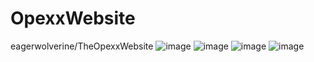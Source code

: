 # OpexxWebsite
eagerwolverine/TheOpexxWebsite
![image](https://user-images.githubusercontent.com/83109951/180776457-f85c5c22-def2-4201-b959-acbd3b3a2d71.png)
![image](https://user-images.githubusercontent.com/83109951/180776976-8f991a21-6c80-4af4-85ff-1d7b0ae1ddd1.png)
![image](https://user-images.githubusercontent.com/83109951/180777076-e1d2c2f9-d3bb-485e-8d29-a2b479704309.png)
![image](https://user-images.githubusercontent.com/83109951/180777159-bbd835ed-ea89-4c9c-ac74-01074ac9a93f.png)
